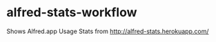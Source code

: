 alfred-stats-workflow
=====================

Shows Alfred.app Usage Stats from http://alfred-stats.herokuapp.com/
